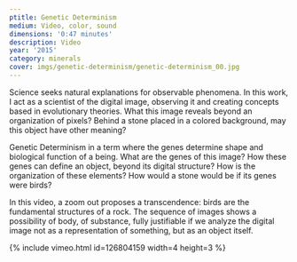 ```yaml
---
ptitle: Genetic Determinism
medium: Video, color, sound
dimensions: '0:47 minutes'
description: Video
year: '2015'
category: minerals
cover: imgs/genetic-determinism/genetic-determinism_00.jpg
---
```

Science seeks natural explanations for observable phenomena. In this work, I act as a scientist of the digital image, observing it and creating concepts based in evolutionary theories. What this image reveals beyond an organization of pixels? Behind a stone placed in a colored background, may this object have other meaning?

Genetic Determinism in a term where the genes determine shape and biological function of a being. What are the genes of this image? How these genes can define an object, beyond its digital structure? How is the organization of these elements? How would a stone would be if its genes were birds?

In this video, a zoom out proposes a transcendence: birds are the fundamental structures of a rock. The sequence of images shows a possibility of body, of substance, fully justifiable if we analyze the digital image not as a representation of something, but as an object itself.

{% include vimeo.html id=126804159 width=4 height=3 %}

&nbsp;
